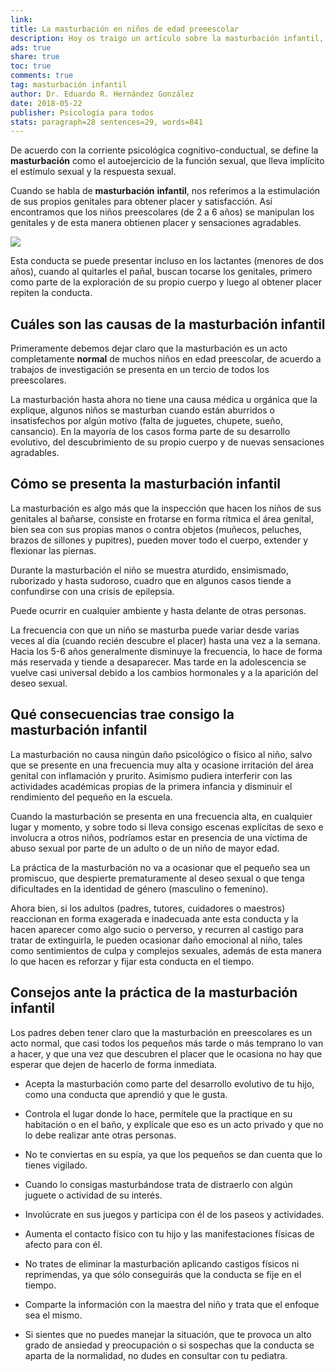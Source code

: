 ```yaml
---
link: 
title: La masturbación en niños de edad preeescolar 
description: Hoy os traigo un artículo sobre la masturbación infantil, de un colaborador de lujo, el Dr. Eduardo R. Hernández González pediatra y terapeuta conductual infantil.
ads: true
share: true
toc: true
comments: true
tag: masturbación infantil
author: Dr. Eduardo R. Hernández González
date: 2018-05-22
publisher: Psicología para todos
stats: paragraph=28 sentences=29, words=841
---
```

De acuerdo con la corriente psicológica cognitivo-conductual, se define la **masturbación** como el autoejercicio de la función sexual, que lleva implícito el estímulo sexual y la respuesta sexual.

Cuando se habla de **masturbación** **infantil**, nos referimos a la estimulación de sus propios genitales para obtener placer y satisfacción. Así encontramos que los niños preescolares (de 2 a 6 años) se manipulan los genitales y de esta manera obtienen placer y sensaciones agradables.

![](http://familiasana.info/images/hijos/6804484304_5f22c8826e.jpg)

Esta conducta se puede presentar incluso en los lactantes (menores de dos años), cuando al quitarles el pañal, buscan tocarse los genitales, primero como parte de la exploración de su propio cuerpo y luego al obtener placer repiten la conducta.

## Cuáles son las causas de la masturbación infantil

Primeramente debemos dejar claro que la masturbación es un acto completamente **normal** de muchos niños en edad preescolar, de acuerdo a trabajos de investigación se presenta en un tercio de todos los preescolares.

La masturbación hasta ahora no tiene una causa médica u orgánica que la explique, algunos niños se masturban cuando están aburridos o insatisfechos por algún motivo (falta de juguetes, chupete, sueño, cansancio). En la mayoría de los casos forma parte de su desarrollo evolutivo, del descubrimiento de su propio cuerpo y de nuevas sensaciones agradables.

## Cómo se presenta la masturbación infantil

La masturbación es algo más que la inspección que hacen los niños de sus genitales al bañarse, consiste en frotarse en forma rítmica el área genital, bien sea con sus propias manos o contra objetos (muñecos, peluches, brazos de sillones y pupitres), pueden mover todo el cuerpo, extender y flexionar las piernas.

Durante la masturbación el niño se muestra aturdido, ensimismado, ruborizado y hasta sudoroso, cuadro que en algunos casos tiende a confundirse con una crisis de epilepsia.

Puede ocurrir en cualquier ambiente y hasta delante de otras personas.

La frecuencia con que un niño se masturba puede variar desde varias veces al día (cuando recién descubre el placer) hasta una vez a la semana. Hacia los 5-6 años generalmente disminuye la frecuencia, lo hace de forma más reservada y tiende a desaparecer. Mas tarde en la adolescencia se vuelve casi universal debido a los cambios hormonales y a la aparición del deseo sexual.

## Qué consecuencias trae consigo la masturbación infantil

La masturbación no causa ningún daño psicológico o físico al niño, salvo que se presente en una frecuencia muy alta y ocasione irritación del área genital con inflamación y prurito. Asimismo pudiera interferir con las actividades académicas propias de la primera infancia y disminuir el rendimiento del pequeño en la escuela.

Cuando la masturbación se presenta en una frecuencia alta, en cualquier lugar y momento, y sobre todo si lleva consigo escenas explícitas de sexo e involucra a otros niños, podríamos estar en presencia de una víctima de abuso sexual por parte de un adulto o de un niño de mayor edad.

La práctica de la masturbación no va a ocasionar que el pequeño sea un promiscuo, que despierte prematuramente al deseo sexual o que tenga dificultades en la identidad de género (masculino o femenino).

Ahora bien, si los adultos (padres, tutores, cuidadores o maestros) reaccionan en forma exagerada e inadecuada ante esta conducta y la hacen aparecer como algo sucio o perverso, y recurren al castigo para tratar de extinguirla, le pueden ocasionar daño emocional al niño, tales como sentimientos de culpa y complejos sexuales, además de esta manera lo que hacen es reforzar y fijar esta conducta en el tiempo.

## Consejos ante la práctica de la masturbación infantil

Los padres deben tener claro que la masturbación en preescolares es un acto normal, que casi todos los pequeños más tarde o más temprano lo van a hacer, y que una vez que descubren el placer que le ocasiona no hay que esperar que dejen de hacerlo de forma inmediata.

* Acepta la masturbación como parte del desarrollo evolutivo de tu hijo, como una conducta que aprendió y que le gusta.

* Controla el lugar donde lo hace, permítele que la practique en su habitación o en el baño, y explícale que eso es un acto privado y que no lo debe realizar ante otras personas.

* No te conviertas en su espía, ya que los pequeños se dan cuenta que lo tienes vigilado.

* Cuando lo consigas masturbándose trata de distraerlo con algún juguete o actividad de su interés.

* Involúcrate en sus juegos y participa con él de los paseos y actividades.

* Aumenta el contacto físico con tu hijo y las manifestaciones físicas de afecto para con él.

* No trates de eliminar la masturbación aplicando castigos físicos ni reprimendas, ya que sólo conseguirás que la conducta se fije en el tiempo.

* Comparte la información con la maestra del niño y trata que el enfoque sea el mismo.

* Si sientes que no puedes manejar la situación, que te provoca un alto grado de ansiedad y preocupación o si sospechas que la conducta se aparta de la normalidad, no dudes en consultar con tu pediatra.